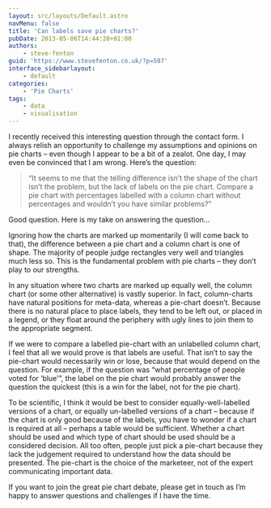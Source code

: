 ```yaml
---
layout: src/layouts/Default.astro
navMenu: false
title: 'Can labels save pie charts?'
pubDate: 2013-05-06T14:44:28+01:00
authors:
    - steve-fenton
guid: 'https://www.stevefenton.co.uk/?p=597'
interface_sidebarlayout:
    - default
categories:
    - 'Pie Charts'
tags:
    - data
    - visualisation
---
```


I recently received this interesting question through the contact form. I always relish an opportunity to challenge my assumptions and opinions on pie charts – even though I appear to be a bit of a zealot. One day, I may even be convinced that I am wrong. Here’s the question:

> “It seems to me that the telling difference isn’t the shape of the chart isn’t the problem, but the lack of labels on the pie chart. Compare a pie chart with percentages labelled with a column chart without percentages and wouldn’t you have similar problems?”

Good question. Here is my take on answering the question…

Ignoring how the charts are marked up momentarily (I will come back to that), the difference between a pie chart and a column chart is one of shape. The majority of people judge rectangles very well and triangles much less so. This is the fundamental problem with pie charts – they don’t play to our strengths.

In any situation where two charts are marked up equally well, the column chart (or some other alternative) is vastly superior. In fact, column-charts have natural positions for meta-data, whereas a pie-chart doesn’t. Because there is no natural place to place labels, they tend to be left out, or placed in a legend, or they float around the periphery with ugly lines to join them to the appropriate segment.

If we were to compare a labelled pie-chart with an unlabelled column chart, I feel that all we would prove is that labels are useful. That isn’t to say the pie-chart would necessarily win or lose, because that would depend on the question. For example, if the question was “what percentage of people voted for ‘blue'”, the label on the pie chart would probably answer the question the quickest (this is a win for the label, not for the pie chart).

To be scientific, I think it would be best to consider equally-well-labelled versions of a chart, or equally un-labelled versions of a chart – because if the chart is only good because of the labels, you have to wonder if a chart is required at all – perhaps a table would be sufficient. Whether a chart should be used and which type of chart should be used should be a considered decision. All too often, people just pick a pie-chart because they lack the judgement required to understand how the data should be presented. The pie-chart is the choice of the marketeer, not of the expert communicating important data.

If you want to join the great pie chart debate, please get in touch as I’m happy to answer questions and challenges if I have the time.